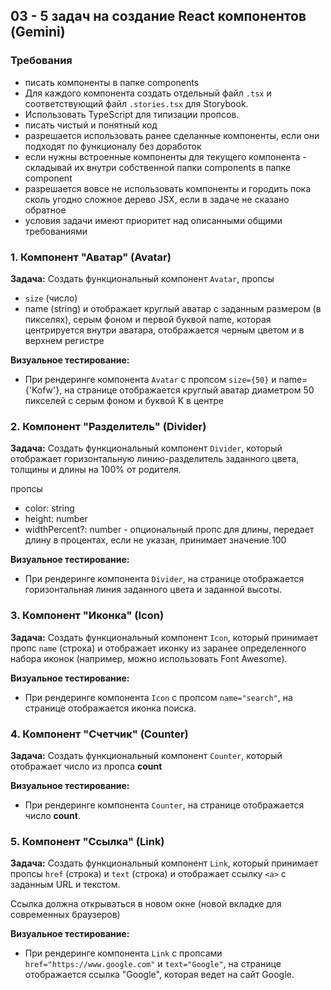 ## 03 - 5 задач на создание React компонентов (Gemini)

### Требования
* писать компоненты в папке components
* Для каждого компонента создать отдельный файл `.tsx` и соответствующий файл `.stories.tsx` для Storybook.
* Использовать TypeScript для типизации пропсов.
* писать чистый и понятный код
* разрешается использовать ранее сделанные компоненты, если они подходят по функционалу без доработок
* если нужны встроенные компоненты для текущего компонента - складывай их внутри собственной папки components в папке component
* разрешается вовсе не использовать компоненты и городить пока сколь угодно сложное дерево JSX,  если в задаче не сказано обратное
* условия задачи имеют приоритет над описанными общими требованиями

### 1. Компонент "Аватар" (Avatar)

**Задача:** Создать функциональный компонент `Avatar`, пропсы
*  `size` (число)
*  name (string)
   и отображает круглый аватар с заданным размером (в пикселях), серым фоном и первой буквой name, которая центрируется внутри аватара, отображается черным цветом и в верхнем регистре

**Визуальное тестирование:**
* При рендеринге компонента `Avatar` с пропсом `size={50}` и name={'Kofw'}, на странице отображается круглый аватар диаметром 50 пикселей с серым фоном и буквой K в центре

### 2. Компонент "Разделитель" (Divider)

**Задача:** Создать функциональный компонент `Divider`, который отображает горизонтальную линию-разделитель заданного цвета, толщины и длины на 100% от родителя.

пропсы
- color: string
- height: number
- widthPercent?: number - опциональный пропс для длины, передает длину в процентах, если не указан, принимает значение 100


**Визуальное тестирование:**
* При рендеринге компонента `Divider`, на странице отображается горизонтальная линия заданного цвета и заданной высоты.

### 3. Компонент "Иконка" (Icon)

**Задача:** Создать функциональный компонент `Icon`, который принимает пропс `name` (строка) и отображает иконку из заранее определенного набора иконок (например, можно использовать Font Awesome).

**Визуальное тестирование:**
* При рендеринге компонента `Icon` с пропсом `name="search"`, на странице отображается иконка поиска.

### 4. Компонент "Счетчик" (Counter)

**Задача:** Создать функциональный компонент `Counter`, который отображает число из пропса **count**

**Визуальное тестирование:**
* При рендеринге компонента `Counter`, на странице отображается число  **count**.

### 5. Компонент "Ссылка" (Link)

**Задача:** Создать функциональный компонент `Link`, который принимает пропсы `href` (строка) и `text` (строка) и отображает ссылку `<a>` с заданным URL и текстом.

Ссылка должна открываться в новом окне (новой вкладке для современных браузеров)

**Визуальное тестирование:**
* При рендеринге компонента `Link` с пропсами `href="https://www.google.com"` и `text="Google"`, на странице отображается ссылка "Google", которая ведет на сайт Google.


